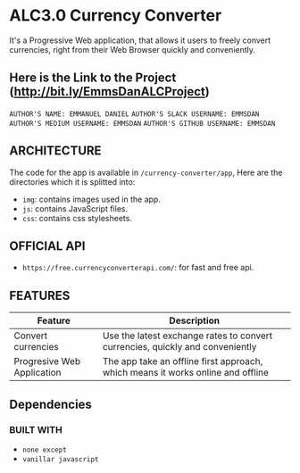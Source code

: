 # ALC3.0 Currency Converter
  
  It's a Progressive Web application, that allows it users to freely convert currencies, right from their Web Browser quickly and conveniently.  
## Here is the Link to the Project (http://bit.ly/EmmsDanALCProject)

  `AUTHOR'S NAME: EMMANUEL DANIEL`
  `AUTHOR'S SLACK USERNAME: EMMSDAN`
  `AUTHOR'S MEDIUM USERNAME: EMMSDAN`
  `AUTHOR'S GITHUB USERNAME: EMMSDAN`

## ARCHITECTURE

  The code for the app is available in `/currency-converter/app`,
  Here are the directories which it is splitted into:

  - `img`: contains images used in the app.  
  - `js`: contains JavaScript files.  
  - `css`: contains css stylesheets.
  
## OFFICIAL API

- `https://free.currencyconverterapi.com/`: for fast and free api.

## FEATURES

  | Feature | Description |
  | ------- | ----------- |
  | Convert currencies | Use the latest exchange rates to convert currencies, quickly and conveniently |
  | Progresive Web Application | The app take an offline first approach, which means it works online and offline |

## Dependencies
  ### BUILT WITH
  
  - `none except`
  - `vanillar javascript`
